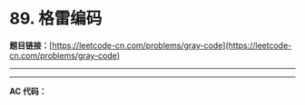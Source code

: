 # 89. 格雷编码

**题目链接：**[https://leetcode-cn.com/problems/gray-code](https://leetcode-cn.com/problems/gray-code)

---

<Cards card="leetcode_89_gray-code"></Cards>

---

**AC 代码：**

```java

```